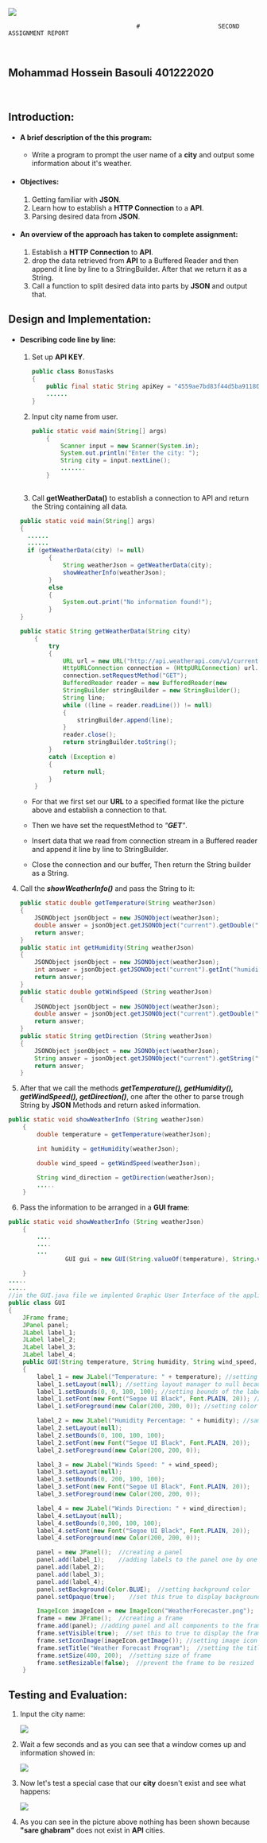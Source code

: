 ![](J:\JavaHomework\WeatherAPI\Resources\image-20230225235244334.png)

										# 					   SECOND ASSIGNMENT REPORT

​						

## 						Mohammad Hossein Basouli          401222020



​									



















## **Introduction:**

- #### **A brief description of the this program:**
  
  - Write a program to prompt the user name of a **city** and output some information about it's weather.
- #### **Objectives:**
  
  1. Getting familiar with **JSON**.
  2. Learn how to establish a **HTTP Connection** to a **API**.
  3. Parsing desired data from **JSON**.
- #### **An overview of the approach has taken to complete assignment:**
  
  1. Establish a **HTTP Connection** to **API**.
  2. drop the data retrieved from **API** to a Buffered Reader and then append it line by line to a StringBuilder. After that we return it as a String.
  3. Call a function to split desired data into parts by **JSON** and output that.



## **Design and Implementation:**

- #### **Describing code line by line:**

  1. Set up **API KEY**.

     ```java
     public class BonusTasks
     {
         public final static String apiKey = "4559ae7bd83f44d5ba911803232502";
         ......
     }
     ```

     

    2. Input city name from user.

       

       ```java
       public static void main(String[] args)
           {
               Scanner input = new Scanner(System.in);
               System.out.println("Enter the city: ");
               String city = input.nextLine();
               .......
           }
          
       ```
  
  
  
  
  
  3. Call **getWeatherData()** to establish a connection to API and return the String containing all data.
  
  
  
  ```java
  public static void main(String[] args)
  {
  	......
  	......
  	if (getWeatherData(city) != null)
          {
              String weatherJson = getWeatherData(city);
              showWeatherInfo(weatherJson);
          }
          else
          {
              System.out.print("No information found!");
          }
  }
  
  public static String getWeatherData(String city)
      {
          try
          {
              URL url = new URL("http://api.weatherapi.com/v1/current.json?key=" + apiKey + "&q=" + city);
              HttpURLConnection connection = (HttpURLConnection) url.openConnection();
              connection.setRequestMethod("GET");
              BufferedReader reader = new BufferedReader(new 					InputStreamReader(connection.getInputStream()));
              StringBuilder stringBuilder = new StringBuilder();
              String line;
              while ((line = reader.readLine()) != null)
              {
                  stringBuilder.append(line);
              }
              reader.close();
              return stringBuilder.toString();
          }
          catch (Exception e)
          {
              return null;
          }
      }
  ```
  
  
  
  
  
  - For that we first set our **URL** to a specified format like the picture above and establish a connection to that.
  
  - Then  we have set the requestMethod to *"**GET**"*.
  
  - Insert data that we read from connection stream in a Buffered reader and append it line by line to StringBuilder.
  
  - Close the connection and our buffer, Then return the String builder as a String.
  
    

4. Call the ***showWeatherInfo()*** and pass the String to it:

   

   ```java
   public static double getTemperature(String weatherJson)
   {
       JSONObject jsonObject = new JSONObject(weatherJson);
       double answer = jsonObject.getJSONObject("current").getDouble("temp_c");
       return answer;
   }
   public static int getHumidity(String weatherJson)
   {
       JSONObject jsonObject = new JSONObject(weatherJson);
       int answer = jsonObject.getJSONObject("current").getInt("humidity");
       return answer;
   }
   public static double getWindSpeed (String weatherJson)
   {
       JSONObject jsonObject = new JSONObject(weatherJson);
       double answer = jsonObject.getJSONObject("current").getDouble("wind_kph");
       return answer;
   }
   public static String getDirection (String weatherJson)
   {
       JSONObject jsonObject = new JSONObject(weatherJson);
       String answer = jsonObject.getJSONObject("current").getString("wind_dir");
       return answer;
   }
   ```





5. After that we call the methods ***getTemperature(), getHumidity(), getWindSpeed(), getDirection()***,  one after the other to parse trough String by **JSON** Methods and return asked information. 



```java
public static void showWeatherInfo (String weatherJson)
    {
        double temperature = getTemperature(weatherJson);

        int humidity = getHumidity(weatherJson);

        double wind_speed = getWindSpeed(weatherJson);

        String wind_direction = getDirection(weatherJson);
        .....
    }
```



6. Pass the information to be arranged in a **GUI frame**:

```java
public static void showWeatherInfo (String weatherJson)
    {
        ....
        ....
        ...
                GUI gui = new GUI(String.valueOf(temperature), String.valueOf(humidity), String.valueOf(wind_speed), wind_direction);

    }
.....
.....
//in the GUI.java file we implented Graphic User Interface of the application
public class GUI
{
    JFrame frame;
    JPanel panel;
    JLabel label_1;
    JLabel label_2;
    JLabel label_3;
    JLabel label_4;
    public GUI(String temperature, String humidity, String wind_speed, String wind_direction)
    {
        label_1 = new JLabel("Temperature: " + temperature); //setting text of the label
        label_1.setLayout(null); //setting layout manager to null because we want to set positions manually
        label_1.setBounds(0, 0, 100, 100); //setting bounds of the label
        label_1.setFont(new Font("Segoe UI Black", Font.PLAIN, 20)); //setting style of the text
        label_1.setForeground(new Color(200, 200, 0)); //setting color of the text

        label_2 = new JLabel("Humidity Percentage: " + humidity); //same as above
        label_2.setLayout(null);                                                
        label_2.setBounds(0, 100, 100, 100);                  
        label_2.setFont(new Font("Segoe UI Black", Font.PLAIN, 20)); 
        label_2.setForeground(new Color(200, 200, 0));                 

        label_3 = new JLabel("Winds Speed: " + wind_speed);
        label_3.setLayout(null);
        label_3.setBounds(0, 200, 100, 100);
        label_3.setFont(new Font("Segoe UI Black", Font.PLAIN, 20));
        label_3.setForeground(new Color(200, 200, 0));

        label_4 = new JLabel("Winds Direction: " + wind_direction);
        label_4.setLayout(null);
        label_4.setBounds(0,300, 100, 100);
        label_4.setFont(new Font("Segoe UI Black", Font.PLAIN, 20));
        label_4.setForeground(new Color(200, 200, 0));

        panel = new JPanel();  //creating a panel
        panel.add(label_1);    //adding labels to the panel one by one
        panel.add(label_2);
        panel.add(label_3);
        panel.add(label_4);
        panel.setBackground(Color.BLUE);  //setting background color
        panel.setOpaque(true);    //set this true to display background color

        ImageIcon imageIcon = new ImageIcon("WeatherForecaster.png");   //creating frame icon
        frame = new JFrame();  //creating a frame
        frame.add(panel); //adding panel and all components to the frame
        frame.setVisible(true);  //set this to true to display the frame
        frame.setIconImage(imageIcon.getImage()); //setting image icon
        frame.setTitle("Weather Forecast Program");  //setting the title text
        frame.setSize(400, 200);  //setting size of frame
        frame.setResizable(false);  //prevent the frame to be resized
    }
```

## **Testing and Evaluation:**

1. Input the city name:

   

   ![](J:\JavaHomework\WeatherAPI\Resources\image-20230227040832729.png)

2. Wait a few seconds and as you can see that a window comes up and information showed in:

   ![](J:\JavaHomework\WeatherAPI\Resources\image-20230301214457442.png)

3. Now let's test a special case that our **city** doesn't exist and see what happens:

   ![](J:\JavaHomework\WeatherAPI\Resources\image-20230227041212738.png)		

4. As you can see in the picture above nothing has been shown because **"sare ghabram"** does not exist in **API** cities.